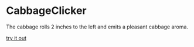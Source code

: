 # CabbageClicker

The cabbage rolls 2 inches to the left and emits a pleasant cabbage aroma.

[try it out](http://spiderdan.co.uk/)
